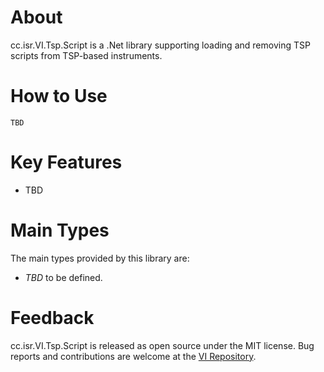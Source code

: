 # About

cc.isr.VI.Tsp.Script is a .Net library supporting loading and removing TSP scripts from TSP-based instruments.

# How to Use

```
TBD
```

# Key Features

* TBD

# Main Types

The main types provided by this library are:

* _TBD_ to be defined.

# Feedback

cc.isr.VI.Tsp.Script is released as open source under the MIT license.
Bug reports and contributions are welcome at the [VI Repository].

[VI Repository]: https://www.github.com/atecoder/ds.vi.ivi

